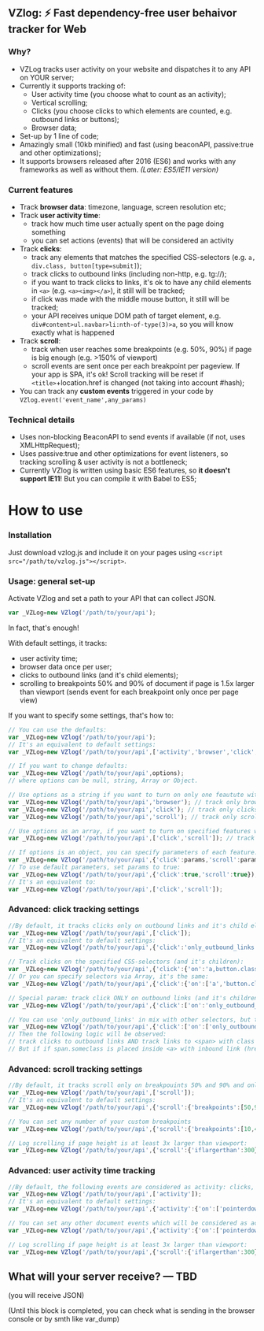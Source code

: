 ## VZlog: ⚡ Fast dependency-free user behaivor tracker for Web ##

### Why? ###
* VZLog tracks user activity on your website and dispatches it to any API on YOUR server;
* Currently it supports tracking of:
	* User activity time (you choose what to count as an activity);
	* Vertical scrolling;
	* Clicks (you choose clicks to which elements are counted, e.g. outbound links or buttons);
	* Browser data;
* Set-up by 1 line of code;
* Amazingly small (10kb minified) and fast (using beaconAPI, passive:true and other optimizations);
* It supports browsers released after 2016 (ES6) and works with any frameworks as well as without them. *(Later: ES5/IE11 version)*

### Current features ###
* Track **browser data**: timezone, language, screen resolution etc;
* Track **user activity time**:
	* track how much time user actually spent on the page doing something
	* you can set actions (events) that will be considered an activity
* Track **clicks**: 
	* track any elements that matches the specified CSS-selectors (e.g. `a, div.class, button[type=submit]`);
	* track clicks to outbound links (including non-http, e.g. tg://);
	* if you want to track clicks to links, it's ok to have any child elements in `<a>` (e.g. `<a><img></a>`), it still will be tracked;
	* if click was made with the middle mouse button, it still will be tracked;
	* your API receives unique DOM path of target element, e.g. `div#content>ul.navbar>li:nth-of-type(3)>a`, so you will know exactly what is happened
* Track **scroll**: 
	* track when user reaches some breakpoints (e.g. 50%, 90%) if page is big enough (e.g. >150% of viewport)
	* scroll events are sent once per each breakpoint per pageview. If your app is SPA, it's ok! Scroll tracking will be reset if `<title>`+location.href is changed (not taking into account #hash);
* You can track any **custom events** triggered in your code by `VZlog.event('event_name',any_params)`

### Technical details ###
* Uses non-blocking BeaconAPI to send events if available (if not, uses XMLHttpRequest);
* Uses passive:true and other optimizations for event listeners, so tracking scrolling & user activity is not a bottleneck;
* Currently VZlog is written using basic ES6 features, so **it doesn't support IE11**! But you can compile it with Babel to ES5;

# How to use #

### Installation ###
Just download vzlog.js and include it on your pages using `<script src="/path/to/vzlog.js"></script>`.

### Usage: general set-up ###

Activate VZlog and set a path to your API that can collect JSON.
```javascript
var _VZLog=new VZlog('/path/to/your/api');
```
In fact, that's enough!

With default settings, it tracks:
* user activity time;
* browser data once per user;
* clicks to outbound links (and it's child elements);
* scrolling to breakpoints 50% and 90% of document if page is 1.5x larger than viewport (sends event for each breakpoint only once per page view)

If you want to specify some settings, that's how to:
```javascript
// You can use the defaults:
var _VZLog=new VZlog('/path/to/your/api');
// It's an equivalent to default settings:
var _VZLog=new VZlog('/path/to/your/api',['activity','browser','click','scroll']);

// If you want to change defaults:
var _VZLog=new VZlog('/path/to/your/api',options);
// where options can be null, string, Array or Object.

// Use options as a string if you want to turn on only one feautute with default parameters:
var _VZLog=new VZlog('/path/to/your/api','browser'); // track only browser data (with default parameters)
var _VZLog=new VZlog('/path/to/your/api','click'); // track only clicks (with default parameters)
var _VZLog=new VZlog('/path/to/your/api','scroll'); // track only scroll (with default parameters)

// Use options as an array, if you want to turn on specified features with default parameters:
var _VZLog=new VZlog('/path/to/your/api',['click','scroll']); // track clicks & scroll (with default parameters).

// If options is an object, you can specify parameters of each feature. 
var _VZLog=new VZlog('/path/to/your/api',{'click':params,'scroll':params});
// To use default parameters, set params to true:
var _VZLog=new VZlog('/path/to/your/api',{'click':true,'scroll':true}); // track clicks & scroll (with default parameters)
// It's an equivalent to:
var _VZLog=new VZlog('/path/to/your/api',['click','scroll']);
```

### Advanced: click tracking settings ###

```javascript
//By default, it tracks clicks only on outbound links and it's child elements
var _VZLog=new VZlog('/path/to/your/api',['click']); 
// It's an equivalent to default settings:
var _VZLog=new VZlog('/path/to/your/api',{'click':'only_outbound_links'}); 

// Track clicks on the specified CSS-selectors (and it's children):
var _VZLog=new VZlog('/path/to/your/api',{'click':{'on':'a,button.class,button[type=submit]'}}); 
// Or you can specify selectors via Array, it's the same:
var _VZLog=new VZlog('/path/to/your/api',{'click':{'on':['a','button.class','button[type=submit]']}}); 

// Special param: track click ONLY on outbound links (and it's children):
var _VZLog=new VZlog('/path/to/your/api',{'click':['on':'only_outbound_links']}); 

// You can use 'only_outbound_links' in mix with other selectors, but they should be in array, not in one string:
var _VZLog=new VZlog('/path/to/your/api',{'click':['on':['only_outbound_links','span.someclass']]}); 
// Then the following logic will be observed: 
// track clicks to outbound links AND track links to <span> with class 'someclass'.
// But if if span.someclass is placed inside <a> with inbound link (href), it won't be tracked!
```

### Advanced: scroll tracking settings ###

```javascript
//By default, it tracks scroll only on breakpouints 50% and 90% and only if page height is at least 1.5x larger than viewport:
var _VZLog=new VZlog('/path/to/your/api',['scroll']); 
// It's an equivalent to default settings:
var _VZLog=new VZlog('/path/to/your/api',{'scroll':{'breakpoints':[50,90],'iflargerthan':150}}); 

// You can set any number of your custom breakpoints
var _VZLog=new VZlog('/path/to/your/api',{'scroll':{'breakpoints':[10,40,70,95]}});

// Log scrolling if page height is at least 3x larger than viewport:
var _VZLog=new VZlog('/path/to/your/api',{'scroll':{'iflargerthan':300}}); 

```

### Advanced: user activity time tracking ###

```javascript
//By default, the following events are considered as activity: clicks, scrolling, pressing any key on keybord, focus the document. Activity is considered suspended after 30 seconds of inactivity, or if user has left pr closed the browser tab, or minimized or closed the browser.
var _VZLog=new VZlog('/path/to/your/api',['activity']); 
// It's an equivalent to default settings:
var _VZLog=new VZlog('/path/to/your/api',{'activity':{'on':['pointerdown','scroll','keydown','focus'],'inactivity_period':30}}); 

// You can set any other document events which will be considered as activity:
var _VZLog=new VZlog('/path/to/your/api',{'activity':{'on':['pointerdown'],'inactivity_period':30}}); 

// Log scrolling if page height is at least 3x larger than viewport:
var _VZLog=new VZlog('/path/to/your/api',{'scroll':{'iflargerthan':300}}); 

```

## What will your server receive? — TBD

(you will receive JSON)

(Until this block is completed, you can check what is sending in the browser console or by smth like var_dump)